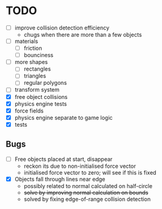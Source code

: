 # TODO
- [ ] improve collision detection efficiency
  - chugs when there are more than a few objects
- [ ] materials
    - [ ] friction
    - [ ] bounciness
- [ ] more shapes
    - [ ] rectangles
    - [ ] triangles
    - [ ] regular polygons
- [ ] transform system
- [x] free object collisions
- [x] physics engine tests
- [x] force fields
- [x] physics engine separate to game logic
- [x] tests

## Bugs

- [ ] Free objects placed at start, disappear
  - reckon its due to non-initialised force vector
  - initialised force vector to zero; will see if this is fixed
- [x] Objects fall through lines near edge
  - possibly related to normal calculated on half-circle
  - ~~solve by improving normal calculation on bounds~~
  - solved by fixing edge-of-range collision detection
